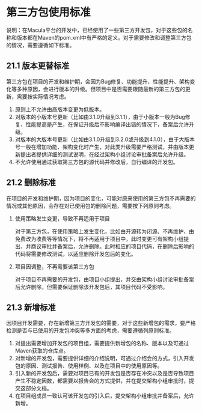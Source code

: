 # 第三方包使用标准

说明：在Macula平台的开发中，已经使用了一些第三方开发包，对于这些包的名称和版本都在Maven的pom.xml中有严格的定义。对于需要修改和调整第三方包的情况，需要遵循如下标准。

## 21.1 版本更替标准

第三方包在项目的开发和维护期，会因为Bug修复、功能提升、性能提升、架构变化等多种原因，会进行版本的升级。但项目中是否需要跟随最新的第三方包的更新，需要按实际情况考虑。

1. 原则上不允许由高版本变更为低版本。
2. 对版本的小版本号更新（比如由3.1.0升级到3.1.1），由于小版本一般为Bug修复、性能提高是产生，在保证升级后不影响编译出错的情况下，备案后允许升级。
3. 对版本的大版本号更新（比如由3.1.0升级到3.2.0或升级到4.1.0），由于大版本号一般在增加功能、架构变化时产生，对此类升级需要严格测试，并由版本更新提出者提供详细的测试说明，在经过架构小组讨论审批备案后允许升级。
4. 不允许使用通过获取第三方包的源代码并修改后，自行编译的开发包。

## 21.2 删除标准

在项目的开发和维护期，因为项目的变化，可能对原来使用的第三方包不再需要的情况或其他原因，会存在对已使用包的删除问题，需要按下列原则考虑。

1. 使用策略发生变更，导致不再适用于项目

    对于第三方包，在使用策略上发生变化，比如由开源转为闭源、不再维护、由免费改为收费等等情况下，将不再适用于项目中，此时变更可有架构小组提出，并商议审批并备案后，允许删除。此时相应的项目代码，在删除后影响的代码将需要修改测试，以适应删除开发包后的变化。
    
2. 项目因调整，不再需要该第三方包

    对于项目不再需要的开发包，由项目小组提出，并交由架构小组讨论审批备案后允许删除，但需要保证删除该开发包后，其项目代码不受影响。
    
## 21.3 新增标准

因项目开发需要，存在新增第三方开发包的需要，对于这些新增包的需求，要严格检测是否与已使用的开发包冲突等多方面的考虑，需要遵循列原则标准。

1. 对提出需要增加开发包的项目组，需要提供新增包的名称、版本以及可通过Maven获取的仓库点。
2. 对新增的开发包，需要提供详细的介绍说明，可通过介绍会的方式，引入开发包的原因、测试报告、使用样例、以及在项目中的使用原因等。
3. 引入新的开发包后，需要对项目已有的开发包是否存在冲突以及是否导致项目产生不稳定因数，都需要以报告会的方式提供，并在提交架构小组审批时，提交这部分文档。
4. 在项目组成员一致认可该开发包的引入后，提交架构小组审批并备案后，允许新增。

